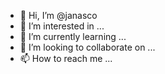 - 👋 Hi, I’m @janasco
- 👀 I’m interested in ...
- 🌱 I’m currently learning ...
- 💞️ I’m looking to collaborate on ...
- 📫 How to reach me ...

<!---
janasco/janasco is a ✨ special ✨ repository because its `README.md` (this file) appears on your GitHub profile.
You can click the Preview link to take a look at your changes.
--->
